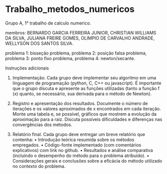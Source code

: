 # Trabalho_metodos_numericos
Grupo A, 1° trabalho de calculo numerico.  

membros:
BERNARDO GARCIA FERREIRA JUNIOR,
CHRISTIAN WILLIAMS DA SILVA,
JULIANA FREIRE GOMES,
OLIMPIO DE CARVALHO ANDRADE,                        	 
WELLYSON DOS SANTOS SILVA.


problema 1: bisseção problema,
problema 2: posição falsa problema,
problema 3: ponto fixo problema,
problema 4: newton/secante.

Instruções adicionais

1. Implementação. Cada grupo deve implementar seu algoritmo em uma linguagem de programação (python, C, C++ ou javascript). É importante que o grupo discuta e apresente as funções utilizadas (tanto a função f (x) quanto, se necessário, sua derivada para o método de Newton).
 
2. Registro e apresentação dos resultados. Documente o número de iterações e os valores aproximados de x encontrados em cada iteração. Monte uma tabela e, se possível, gráficos que mostrem a evolução da aproximação para a raiz. Discuta possíveis dificuldades e diferenças nas convergências dos métodos.

3. Relatório final. Cada grupo deve entregar um breve relatório que contenha:
• Introdução teórica resumida sobre os métodos empregados.
• Código-fonte implementado (com comentários explicativos) com link no github.
• Resultados e análise comparativa (incluindo o desempenho do método para o problema atribuído).
• Considerações gerais e conclusões sobre a eficácia do método utilizado no contexto do problema.

